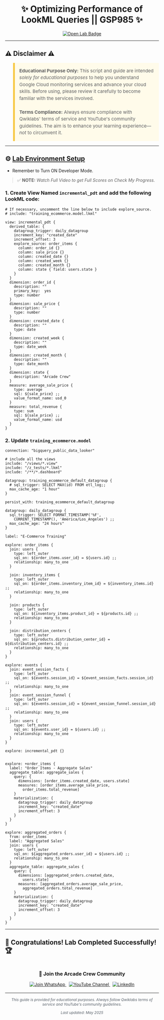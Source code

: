 <h1 align="center">
✨  Optimizing Performance of LookML Queries || GSP985 ✨
</h1>

<div align="center">
  <a href="https://www.cloudskillsboost.google/focuses/22355?parent=catalog" target="_blank" rel="noopener noreferrer">
    <img src="https://img.shields.io/badge/Open_Lab-Cloud_Skills_Boost-4285F4?style=for-the-badge&logo=google&logoColor=white&labelColor=34A853" alt="Open Lab Badge">
  </a>
</div>

---

## ⚠️ Disclaimer ⚠️

<blockquote style="background-color: #fffbea; border-left: 6px solid #f7c948; padding: 1em; font-size: 15px; line-height: 1.5;">
  <strong>Educational Purpose Only:</strong> This script and guide are intended <em>solely for educational purposes</em> to help you understand Google Cloud monitoring services and advance your cloud skills. Before using, please review it carefully to become familiar with the services involved.
  <br><br>
  <strong>Terms Compliance:</strong> Always ensure compliance with Qwiklabs' terms of service and YouTube's community guidelines. The aim is to enhance your learning experience—<em>not</em> to circumvent it.
</blockquote>

---

## ⚙️ <ins>Lab Environment Setup</ins>

* Remember to Turn ON Developer Mode.

> ✅ **NOTE:** *Watch Full Video to get Full Scores on Check My Progress.*

### 1. Create View Named **`incremental_pdt`** and add the following LookML code:

```lookml
# If necessary, uncomment the line below to include explore_source.
# include: "training_ecommerce.model.lkml"

view: incremental_pdt {
  derived_table: {
    datagroup_trigger: daily_datagroup
    increment_key: "created_date"
    increment_offset: 3
    explore_source: order_items {
      column: order_id {}
      column: sale_price {}
      column: created_date {}
      column: created_week {}
      column: created_month {}
      column: state { field: users.state }
    }
  }
  dimension: order_id {
    description: ""
    primary_key:  yes
    type: number
  }
  dimension: sale_price {
    description: ""
    type: number
  }
  dimension: created_date {
    description: ""
    type: date
  }
  dimension: created_week {
    description: ""
    type: date_week
  }
  dimension: created_month {
    description: ""
    type: date_month
  }
  dimension: state {
    description: "Arcade Crew"
  }
  measure: average_sale_price {
    type: average
    sql: ${sale_price} ;;
    value_format_name: usd_0
  }
  measure: total_revenue {
    type: sum
    sql: ${sale_price} ;;
    value_format_name: usd
  }
}
```

### 2. Update **`training_ecommerce.model`**
```lookml
connection: "bigquery_public_data_looker"

# include all the views
include: "/views/*.view"
include: "/z_tests/*.lkml"
include: "/**/*.dashboard"

datagroup: training_ecommerce_default_datagroup {
  # sql_trigger: SELECT MAX(id) FROM etl_log;;
  max_cache_age: "1 hour"
}

persist_with: training_ecommerce_default_datagroup

datagroup: daily_datagroup {
  sql_trigger: SELECT FORMAT_TIMESTAMP('%F',
    CURRENT_TIMESTAMP(), 'America/Los_Angeles') ;;
  max_cache_age: "24 hours"
}

label: "E-Commerce Training"

explore: order_items {
  join: users {
    type: left_outer
    sql_on: ${order_items.user_id} = ${users.id} ;;
    relationship: many_to_one
  }

  join: inventory_items {
    type: left_outer
    sql_on: ${order_items.inventory_item_id} = ${inventory_items.id} ;;
    relationship: many_to_one
  }

  join: products {
    type: left_outer
    sql_on: ${inventory_items.product_id} = ${products.id} ;;
    relationship: many_to_one
  }

  join: distribution_centers {
    type: left_outer
    sql_on: ${products.distribution_center_id} = ${distribution_centers.id} ;;
    relationship: many_to_one
  }
}

explore: events {
  join: event_session_facts {
    type: left_outer
    sql_on: ${events.session_id} = ${event_session_facts.session_id} ;;
    relationship: many_to_one
  }
  join: event_session_funnel {
    type: left_outer
    sql_on: ${events.session_id} = ${event_session_funnel.session_id} ;;
    relationship: many_to_one
  }
  join: users {
    type: left_outer
    sql_on: ${events.user_id} = ${users.id} ;;
    relationship: many_to_one
  }
}

explore: incremental_pdt {}


explore: +order_items {
  label: "Order Items - Aggregate Sales"
  aggregate_table: aggregate_sales {
    query: {
      dimensions: [order_items.created_date, users.state]
      measures: [order_items.average_sale_price,
        order_items.total_revenue]
    }
    materialization: {
      datagroup_trigger: daily_datagroup
      increment_key: "created_date"
      increment_offset: 3
    }
  }
}

explore: aggregated_orders {
  from: order_items
  label: "Aggregated Sales"
  join: users {
    type: left_outer
    sql_on: ${aggregated_orders.user_id} = ${users.id} ;;
    relationship: many_to_one
  }
  aggregate_table: aggregate_sales {
    query: {
      dimensions: [aggregated_orders.created_date,
        users.state]
      measures: [aggregated_orders.average_sale_price,
        aggregated_orders.total_revenue]
    }
    materialization: {
      datagroup_trigger: daily_datagroup
      increment_key: "created_date"
      increment_offset: 3
    }
  }
}
```

---

## 🎉 **Congratulations! Lab Completed Successfully!** 🏆  

<div align="center" style="padding: 5px;">
  <h3>📱 Join the Arcade Crew Community</h3>
  
  <a href="https://chat.whatsapp.com/KkNEauOhBQXHdVcmqIlv9F">
    <img src="https://img.shields.io/badge/Join_WhatsApp-25D366?style=for-the-badge&logo=whatsapp&logoColor=white" alt="Join WhatsApp">
  </a>
  &nbsp;
  <a href="https://www.youtube.com/@Arcade61432?sub_confirmation=1">
    <img src="https://img.shields.io/badge/Subscribe-Arcade%20Crew-FF0000?style=for-the-badge&logo=youtube&logoColor=white" alt="YouTube Channel">
  </a>
  &nbsp;
  <a href="https://www.linkedin.com/in/gourav61432/">
    <img src="https://img.shields.io/badge/LINKEDIN-Gourav%20Sen-0077B5?style=for-the-badge&logo=linkedin&logoColor=white" alt="LinkedIn">
</a>


</div>

---

<div align="center">
  <p style="font-size: 12px; color: #586069;">
    <em>This guide is provided for educational purposes. Always follow Qwiklabs terms of service and YouTube's community guidelines.</em>
  </p>
  <p style="font-size: 12px; color: #586069;">
    <em>Last updated: May 2025</em>
  </p>
</div>
